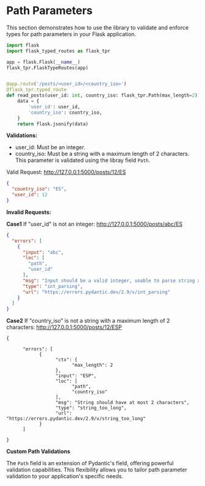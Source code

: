 # Path Parameters

This section demonstrates how to use the library to validate and enforce types for path parameters in your
Flask application.

```python
import flask
import flask_typed_routes as flask_tpr

app = flask.Flask(__name__)
flask_tpr.FlaskTypeRoutes(app)


@app.route('/posts/<user_id>/<country_iso>')
@flask_tpr.typed_route
def read_posts(user_id: int, country_iso: flask_tpr.Path(max_length=2)):
    data = {
        'user_id': user_id,
        'country_iso': country_iso,
    }
    return flask.jsonify(data)
```

**Validations:**

- user_id: Must be an integer.
- country_iso: Must be a string with a maximum length of 2 characters. This parameter is validated using the libray
  field `Path`.

Valid Request: http://127.0.0.1:5000/posts/12/ES

```json
{
  "country_iso": "ES",
  "user_id": 12
}
```

**Invalid Requests:**

**Case1** If "user_id" is not an integer: http://127.0.0.1:5000/posts/abc/ES

```json
{
  "errors": [
    {
      "input": "abc",
      "loc": [
        "path",
        "user_id"
      ],
      "msg": "Input should be a valid integer, unable to parse string as an integer",
      "type": "int_parsing",
      "url": "https://errors.pydantic.dev/2.9/v/int_parsing"
    }
  ]
}
```

**Case2** If "country_iso" is not a string with a maximum length of 2
characters: http://127.0.0.1:5000/posts/12/ESP

```
{

      "errors": [
            {
                  "ctx": {
                        "max_length": 2
                  },
                  "input": "ESP",
                  "loc": [
                        "path",
                        "country_iso"
                  ],
                  "msg": "String should have at most 2 characters",
                  "type": "string_too_long",
                  "url": "https://errors.pydantic.dev/2.9/v/string_too_long"
            }
      ]

}
```

**Custom Path Validations**

The `Path` field is an extension of Pydantic's field, offering powerful validation capabilities.
This flexibility allows you to tailor path parameter validation to your application's specific needs.
